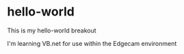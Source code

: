 # hello-world
This is my hello-world breakout


I'm learning VB.net for use within the Edgecam environment
